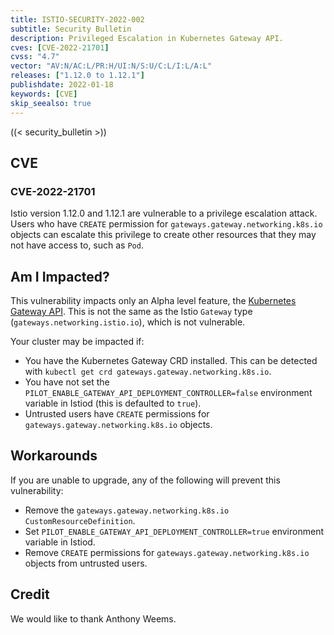 ```yaml
---
title: ISTIO-SECURITY-2022-002
subtitle: Security Bulletin
description: Privileged Escalation in Kubernetes Gateway API.
cves: [CVE-2022-21701]
cvss: "4.7"
vector: "AV:N/AC:L/PR:H/UI:N/S:U/C:L/I:L/A:L"
releases: ["1.12.0 to 1.12.1"]
publishdate: 2022-01-18
keywords: [CVE]
skip_seealso: true
---
```


((< security_bulletin >))

## CVE

### CVE-2022-21701

Istio version 1.12.0 and 1.12.1 are vulnerable to a privilege escalation attack. Users who have `CREATE` permission for `gateways.gateway.networking.k8s.io` objects can escalate this privilege to create other resources that they may not have access to, such as `Pod`.

## Am I Impacted?

This vulnerability impacts only an Alpha level feature, the [Kubernetes Gateway API](/docs/tasks/traffic-management/ingress/gateway-api/). This is not the same as the Istio `Gateway` type (`gateways.networking.istio.io`), which is not vulnerable.

Your cluster may be impacted if:
* You have the Kubernetes Gateway CRD installed. This can be detected with `kubectl get crd gateways.gateway.networking.k8s.io`.
* You have not set the `PILOT_ENABLE_GATEWAY_API_DEPLOYMENT_CONTROLLER=false` environment variable in Istiod (this is defaulted to `true`).
* Untrusted users have `CREATE` permissions for `gateways.gateway.networking.k8s.io` objects.

## Workarounds

If you are unable to upgrade, any of the following will prevent this vulnerability:

* Remove the `gateways.gateway.networking.k8s.io` `CustomResourceDefinition`.
* Set `PILOT_ENABLE_GATEWAY_API_DEPLOYMENT_CONTROLLER=true` environment variable in Istiod.
* Remove `CREATE` permissions for `gateways.gateway.networking.k8s.io` objects from untrusted users.

## Credit

We would like to thank Anthony Weems.
